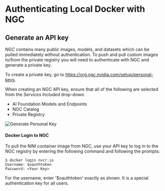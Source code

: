 # Authenticating Local Docker with NGC

## Generate an API key

NGC contains many public images, models, and datasets which can be pulled immediately without authentication.
To push and pull custom images to/from the private registry you will need to authenticate with NGC and generate a private key.

To create a private key, go to https://org.ngc.nvidia.com/setup/personal-keys.

When creating an NGC API key, ensure that all of the following are selected from the *Services Included* drop-down.
- AI Foundation Models and Endpoints
- NGC Catalog
- Private Registry

![Generate Personal Key](.assets/images/generate_personal_key.png)

#### Docker Login to NGC

To pull the NIM container image from NGC, use your API key to log in to the NGC registry by entering the following command and following the prompts:
```shell
$ docker login nvcr.io
Username: $oauthtoken
Password: <Your Key>
```
For the username, enter '$oauthtoken' exactly as shown. It is a special authentication key for all users.

